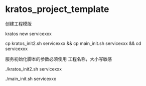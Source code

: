# kratos_project_template
创建工程模版

kratos new servicexxx

cp kratos_init2.sh servicexxx && cp  main_init.sh servicexxx && cd servicexxx

服务初始化脚本的参数必须使用 工程名称，大小写敏感

./kratos_init2.sh servicexxx

./main_init.sh servicexxx
